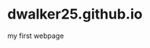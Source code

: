 # dwalker25.github.io
<!-- Google tag (gtag.js) -->
<script async src="https://www.googletagmanager.com/gtag/js?id=G-5QZ3C0VN7T"></script>
<script>
  window.dataLayer = window.dataLayer || [];
  function gtag(){dataLayer.push(arguments);}
  gtag('js', new Date());

  gtag('config', 'G-5QZ3C0VN7T');
</script>

my first webpage
